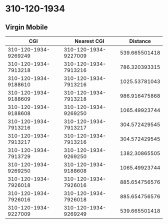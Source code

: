 # 310-120-1934
## Virgin Mobile


| CGI | Nearest CGI | Distance |
|-----|-------------|----------|
| 310-120-1934-9269249 | 310-120-1934-9227009 | 539.665501418 |
| 310-120-1934-7913218 | 310-120-1934-7913216 | 786.320393315 |
| 310-120-1934-9188610 | 310-120-1934-7913216 | 1025.53781043 |
| 310-120-1934-9188609 | 310-120-1934-7913218 | 986.916475868 |
| 310-120-1934-9188608 | 310-120-1934-9269250 | 1065.49923744 |
| 310-120-1934-7913216 | 310-120-1934-7913217 | 304.572429545 |
| 310-120-1934-7913217 | 310-120-1934-7913216 | 304.572429545 |
| 310-120-1934-7913729 | 310-120-1934-9269250 | 1382.30865505 |
| 310-120-1934-9269250 | 310-120-1934-9188608 | 1065.49923744 |
| 310-120-1934-7926018 | 310-120-1934-7926016 | 885.654756576 |
| 310-120-1934-7926016 | 310-120-1934-7926018 | 885.654756576 |
| 310-120-1934-9227009 | 310-120-1934-9269249 | 539.665501418 |
